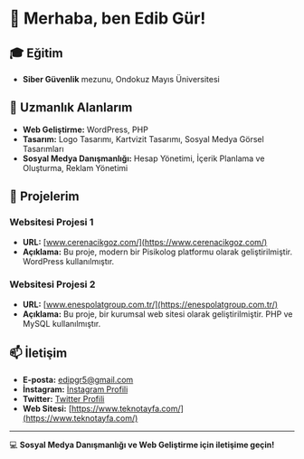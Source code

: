# 👋 Merhaba, ben Edib Gür!

## 🎓 Eğitim
- **Siber Güvenlik** mezunu, Ondokuz Mayıs Üniversitesi

## 💼 Uzmanlık Alanlarım
- **Web Geliştirme:** WordPress, PHP
- **Tasarım:** Logo Tasarımı, Kartvizit Tasarımı, Sosyal Medya Görsel Tasarımları
- **Sosyal Medya Danışmanlığı:** Hesap Yönetimi, İçerik Planlama ve Oluşturma, Reklam Yönetimi

## 🚀 Projelerim
### Websitesi Projesi 1
- **URL:** [www.cerenacikgoz.com/](https://www.cerenacikgoz.com/)
- **Açıklama:** Bu proje, modern bir Pisikolog platformu olarak geliştirilmiştir. WordPress kullanılmıştır.

### Websitesi Projesi 2
- **URL:** [www.enespolatgroup.com.tr/](https://enespolatgroup.com.tr/)
- **Açıklama:** Bu proje, bir kurumsal web sitesi olarak geliştirilmiştir. PHP ve MySQL kullanılmıştır.

## 📫 İletişim
- **E-posta:** edipgr5@gmail.com
- **İnstagram:** [İnstagram Profili](https://www.instagram.com/gur_edip/)
- **Twitter:** [Twitter Profili](https://x.com/ecanoney)
- **Web Sitesi:** [https://www.teknotayfa.com/](https://www.teknotayfa.com/)
  
---
💻 **Sosyal Medya Danışmanlığı ve Web Geliştirme için iletişime geçin!**
